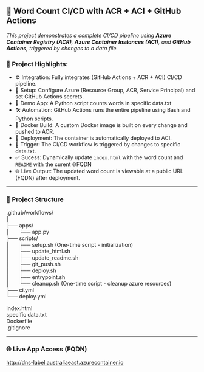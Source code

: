 ## 🚀 Word Count CI/CD with ACR + ACI + GitHub Actions
_This project demonstrates a complete CI/CD pipeline using **Azure Container Registry (ACR)**, **Azure Container Instances (ACI)**, and **GitHub Actions**, triggered by changes to a data file._

### 📌 Project Highlights:
- ⚙️ Integration: Fully integrates (GitHub Actions + ACR + ACI) CI/CD pipeline.
- 🔐 Setup: Configure Azure (Resource Group, ACR, Service Principal) and set GitHub Actions secrets.
- 🧪 Demo App: A Python script counts words in specific data.txt 
- 🛠️ Automation: GitHub Actions runs the entire pipeline using Bash and Python scripts.
- 🐳 Docker Build: A custom Docker image is built on every change and pushed to ACR.
- 🚀 Deployment: The container is automatically deployed to ACI.
- 🔄 Trigger: The CI/CD workflow is triggered by changes to specific data.txt.
- ✅ Sucess: Dynamically update `index.html` with the word count and `README` with the curent 🌐FQDN
- 🌐 Live Output: The updated word count is viewable at a public URL (FQDN) after deployment.

---

### 📁 Project Structure

.github/workflows/\
│\
├── apps/\
│   &ensp;&ensp;&ensp;└── app.py          
├── scripts/\
│   &ensp;&ensp;&ensp;├── setup.sh   (One-time script - initialization)                  
│   &ensp;&ensp;&ensp;├── update_html.sh\
│   &ensp;&ensp;&ensp;├── update_readme.sh         
│   &ensp;&ensp;&ensp;├── git_push.sh        
│   &ensp;&ensp;&ensp;├── deploy.sh            
│   &ensp;&ensp;&ensp;├── entrypoint.sh<br>
│   &ensp;&ensp;&ensp;└── cleanup.sh (One-time script - cleanup azure resources)  
├── ci.yml                    
└── deploy.yml

index.html                 
specific data.txt           
Dockerfile\
.gitignore                

---

### 🌐 Live App Access (FQDN)
http://dns-label.australiaeast.azurecontainer.io
